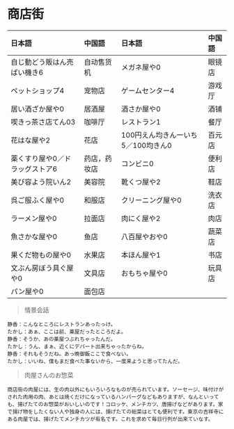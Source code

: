 # 商店街

| 日本語                                      | 中国語       | 日本語                                          | 中国語 |
| :------------------------------------------ | :----------- | :---------------------------------------------- | :----- |
| <ruby>自じ動どう販はん売ばい機き6</ruby>    | 自动售货机   | <ruby>メガネ屋や0</ruby>                        | 眼镜店 |
| <ruby>ペットショップ4</ruby>                | 宠物店       | <ruby>ゲームセンター4</ruby>                    | 游戏厅 |
| <ruby>居い酒ざか屋や0</ruby>                | 居酒屋       | <ruby>酒さか屋や0</ruby>                        | 酒铺   |
| <ruby>喫きっ茶さ店てん03</ruby>             | 咖啡厅       | <ruby>レストラン1</ruby>                        | 餐厅   |
| <ruby>花はな屋や2</ruby>                    | 花店         | <ruby>100円えん均きん一いち5／100均きん0</ruby> | 百元店 |
| <ruby>薬くすり屋や0／ドラッグストア6</ruby> | 药店，药妆店 | <ruby>コンビニ0</ruby>                          | 便利店 |
| <ruby>美び容よう院いん2</ruby>              | 美容院       | <ruby>靴くつ屋や2</ruby>                        | 鞋店   |
| <ruby>呉ご服ふく屋や0</ruby>                | 和服店       | <ruby>クリーニング屋や0</ruby>                  | 洗衣店 |
| <ruby>ラーメン屋や0</ruby>                  | 拉面店       | <ruby>肉にく屋や2</ruby>                        | 肉店   |
| <ruby>魚さかな屋や0</ruby>                  | 鱼店         | <ruby>八百屋やおや0</ruby>                      | 蔬菜店 |
| <ruby>果くだ物もの屋や0</ruby>              | 水果店       | <ruby>本ほん屋や1</ruby>                        | 书店   |
| <ruby>文ぶん房ぼう具ぐ屋や0</ruby>          | 文具店       | <ruby>おもちゃ屋や0</ruby>                      | 玩具店 |
| <ruby>パン屋や0</ruby>                      | 面包店       |                                                 |        |

> 情景会話

```text
静香：こんなところにレストランあったっけ。
たかし：あぁ、ここは前、薬屋だったところだよ。
静香：そうか、あの薬屋つぶれちゃったんだ。
たかし：うん、まぁ、近くにデパート出来ちゃったからね。
静香：それもそうだね。あっ晩御飯ここで食べない。
たかし：いいね、僕もまだ食べた事ないから、一度来ようと思ってたんだ。
```

> 肉屋さんのお惣菜

```text
商店街の肉屋には、生の肉以外にもいろいろなものが売られています。ソーセージ、味付けがされた肉用の肉、あとは焼くだけになっているハンバーグなどもありますが、なんといっても、揚げたてのお惣菜がおいしいのです！コロッケ、メンチカツ、唐揚げなどがあります。家で揚げ物をしたくない人や独身の人には、揚げたての総菜はとても便利です。東京の吉祥寺にある肉屋では、揚げたてメンチカツが有名です。これを求めて毎日行列が出来ていなす。
```

